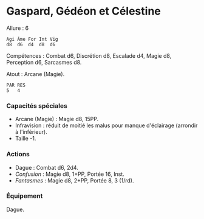 # Gaspard, Gédéon et Célestine

Allure : 6

	Agi	Âme	For	Int	Vig
	d8	d6	d4	d8	d6

Compétences : Combat d6, Discrétion d8, Escalade d4, Magie d8, Perception d6, Sarcasmes d8.

Atout : Arcane (Magie).

	PAR	RES
	5	4

### Capacités spéciales
- Arcane (Magie) : Magie d8, 15PP.
- Infravision : réduit de moitié les malus pour manque d'éclairage (arrondir à l'inférieur).
- Taille -1.

### Actions
- Dague : Combat d6, 2d4.
- _Confusion_ : Magie d8, 1+PP, Portée 16, Inst.
- _Fantasmes_ : Magie d8, 2+PP, Portée 8, 3 (1/rd).

### Équipement
Dague.
